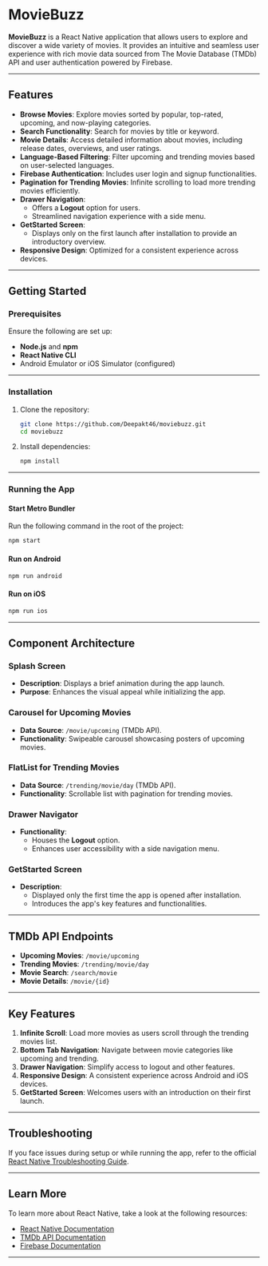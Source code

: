 
# MovieBuzz

**MovieBuzz** is a React Native application that allows users to explore and discover a wide variety of movies. It provides an intuitive and seamless user experience with rich movie data sourced from The Movie Database (TMDb) API and user authentication powered by Firebase.

---

## Features

- **Browse Movies**: Explore movies sorted by popular, top-rated, upcoming, and now-playing categories.
- **Search Functionality**: Search for movies by title or keyword.
- **Movie Details**: Access detailed information about movies, including release dates, overviews, and user ratings.
- **Language-Based Filtering**: Filter upcoming and trending movies based on user-selected languages.
- **Firebase Authentication**: Includes user login and signup functionalities.
- **Pagination for Trending Movies**: Infinite scrolling to load more trending movies efficiently.
- **Drawer Navigation**: 
  - Offers a **Logout** option for users.
  - Streamlined navigation experience with a side menu.
- **GetStarted Screen**: 
  - Displays only on the first launch after installation to provide an introductory overview.
- **Responsive Design**: Optimized for a consistent experience across devices.

---

## Getting Started

### Prerequisites

Ensure the following are set up:

- **Node.js** and **npm**
- **React Native CLI**
- Android Emulator or iOS Simulator (configured)

---

### Installation

1. Clone the repository:
   ```bash
   git clone https://github.com/Deepakt46/moviebuzz.git
   cd moviebuzz
   ```

2. Install dependencies:
   ```bash
   npm install
   ```

---

### Running the App

#### Start Metro Bundler

Run the following command in the root of the project:

```bash
npm start
```

#### Run on Android

```bash
npm run android
```

#### Run on iOS

```bash
npm run ios
```

---

## Component Architecture

### Splash Screen

- **Description**: Displays a brief animation during the app launch.
- **Purpose**: Enhances the visual appeal while initializing the app.

### Carousel for Upcoming Movies

- **Data Source**: `/movie/upcoming` (TMDb API).
- **Functionality**: Swipeable carousel showcasing posters of upcoming movies.

### FlatList for Trending Movies

- **Data Source**: `/trending/movie/day` (TMDb API).
- **Functionality**: Scrollable list with pagination for trending movies.

### Drawer Navigator

- **Functionality**: 
  - Houses the **Logout** option.
  - Enhances user accessibility with a side navigation menu.

### GetStarted Screen

- **Description**: 
  - Displayed only the first time the app is opened after installation.
  - Introduces the app's key features and functionalities.

---

## TMDb API Endpoints

- **Upcoming Movies**: `/movie/upcoming`
- **Trending Movies**: `/trending/movie/day`
- **Movie Search**: `/search/movie`
- **Movie Details**: `/movie/{id}`

---

## Key Features

1. **Infinite Scroll**: Load more movies as users scroll through the trending movies list.
2. **Bottom Tab Navigation**: Navigate between movie categories like upcoming and trending.
3. **Drawer Navigation**: Simplify access to logout and other features.
4. **Responsive Design**: A consistent experience across Android and iOS devices.
5. **GetStarted Screen**: Welcomes users with an introduction on their first launch.

---

## Troubleshooting

If you face issues during setup or while running the app, refer to the official [React Native Troubleshooting Guide](https://reactnative.dev/docs/troubleshooting).

---

## Learn More

To learn more about React Native, take a look at the following resources:

- [React Native Documentation](https://reactnative.dev)
- [TMDb API Documentation](https://developers.themoviedb.org/3/getting-started/introduction)
- [Firebase Documentation](https://firebase.google.com/docs)

---
